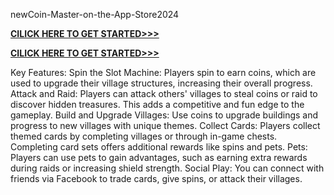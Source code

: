  newCoin-Master-on-the-App-Store2024

**[CILICK HERE TO GET STARTED>>>](https://cutt.ly/qeZfMCWh)**

**[CILICK HERE TO GET STARTED>>>](https://cutt.ly/qeZfMCWh)**
 
Key Features:
Spin the Slot Machine: Players spin to earn coins, which are used to upgrade their village structures, increasing their overall progress.
Attack and Raid: Players can attack others' villages to steal coins or raid to discover hidden treasures. This adds a competitive and fun edge to the gameplay.
Build and Upgrade Villages: Use coins to upgrade buildings and progress to new villages with unique themes.
Collect Cards: Players collect themed cards by completing villages or through in-game chests. Completing card sets offers additional rewards like spins and pets.
Pets: Players can use pets to gain advantages, such as earning extra rewards during raids or increasing shield strength.
Social Play: You can connect with friends via Facebook to trade cards, give spins, or attack their villages.
